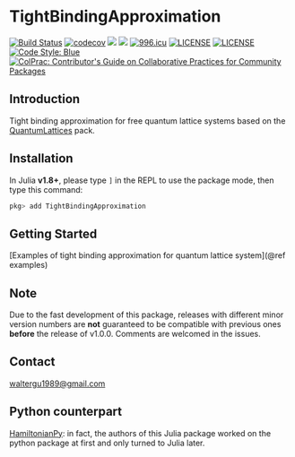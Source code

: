 # TightBindingApproximation

[![Build Status](https://travis-ci.com/Quantum-Many-Body/TightBindingApproximation.jl.svg?branch=master)](https://travis-ci.com/Quantum-Many-Body/TightBindingApproximation.jl)
[![codecov](https://codecov.io/gh/Quantum-Many-Body/TightBindingApproximation.jl/branch/master/graph/badge.svg)](https://codecov.io/gh/Quantum-Many-Body/TightBindingApproximation.jl)
[![](https://img.shields.io/badge/docs-latest-blue.svg)](https://quantum-many-body.github.io/TightBindingApproximation.jl/latest/)
[![](https://img.shields.io/badge/docs-stable-blue.svg)](https://quantum-many-body.github.io/TightBindingApproximation.jl/stable/)
[![996.icu](https://img.shields.io/badge/link-996.icu-red.svg)](https://996.icu)
[![LICENSE](https://img.shields.io/badge/License-Apache%202.0-blue.svg)](https://opensource.org/licenses/Apache-2.0)
[![LICENSE](https://img.shields.io/badge/license-Anti%20996-blue.svg)](https://github.com/996icu/996.ICU/blob/master/LICENSE)
[![Code Style: Blue](https://img.shields.io/badge/code%20style-blue-4495d1.svg)](https://github.com/invenia/BlueStyle)
[![ColPrac: Contributor's Guide on Collaborative Practices for Community Packages](https://img.shields.io/badge/ColPrac-Contributor's%20Guide-blueviolet)](https://github.com/SciML/ColPrac)

## Introduction

Tight binding approximation for free quantum lattice systems based on the [QuantumLattices](https://github.com/Quantum-Many-Body/QuantumLattices.jl) pack.

## Installation

In Julia **v1.8+**, please type `]` in the REPL to use the package mode, then type this command:

```julia
pkg> add TightBindingApproximation
```

## Getting Started

[Examples of tight binding approximation for quantum lattice system](@ref examples)

## Note

Due to the fast development of this package, releases with different minor version numbers are **not** guaranteed to be compatible with previous ones **before** the release of v1.0.0. Comments are welcomed in the issues.

## Contact
waltergu1989@gmail.com

## Python counterpart
[HamiltonianPy](https://github.com/waltergu/HamiltonianPy): in fact, the authors of this Julia package worked on the python package at first and only turned to Julia later.

